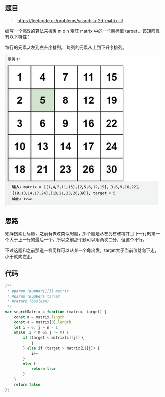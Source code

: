 ## 题目

> https://leetcode.cn/problems/search-a-2d-matrix-ii/

编写一个高效的算法来搜索 m x n 矩阵 matrix 中的一个目标值 target 。该矩阵具有以下特性：

每行的元素从左到右升序排列。
每列的元素从上到下升序排列。

![image](https://raw.githubusercontent.com/kitiho/leetcode/main/assets/240.png)

## 思路

矩阵搜索目标值，之前有做过类似的题，那个题是从左到右递增并且下一行的第一个大于上一行的最后一个。所以之前那个题可以用两次二分，但这个不行。

不过这题和之前那道一样同样可以从某一个角出发，target大于当前值就向下走，小于就向左走。

## 代码

```js
/**
 * @param {number[][]} matrix
 * @param {number} target
 * @return {boolean}
 */
var searchMatrix = function (matrix, target) {
    const m = matrix.length
    const n = matrix[0].length
    let i = 0, j = n - 1
    while (i < m && j >= 0) {
        if (target < matrix[i][j]) {
            j--
        } else if (target > matrix[i][j]) {
            i++
        }
        else {
            return true
        }
    }
    return false
};
```

